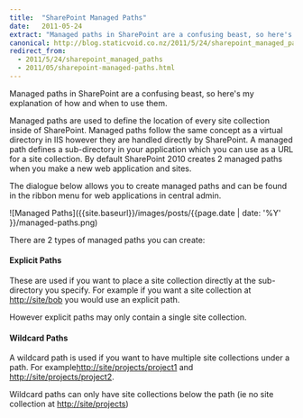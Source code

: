 ```yaml
---
title:  "SharePoint Managed Paths"
date:   2011-05-24
extract: "Managed paths in SharePoint are a confusing beast, so here's my explanation of how and when to use them."
canonical: http://blog.staticvoid.co.nz/2011/5/24/sharepoint_managed_paths
redirect_from:
  - 2011/5/24/sharepoint_managed_paths
  - 2011/05/sharepoint-managed-paths.html
---
```

Managed paths in SharePoint are a confusing beast, so here's my explanation of how and when to use them.

Managed paths are used to define the location of every site collection inside of SharePoint. Managed paths follow the same concept as a virtual directory in IIS however they are handled directly by SharePoint. A managed path defines a sub-directory in your application which you can use as a URL for a site collection. By default SharePoint 2010 creates 2 managed paths when you make a new web application and sites.

The dialogue below allows you to create managed paths and can be found in the ribbon menu for web applications in central admin.

![Managed Paths]({{site.baseurl}}/images/posts/{{page.date | date: '%Y' }}/managed-paths.png)

There are 2 types of managed paths you can create:

#### Explicit Paths
These are used if you want to place a site collection directly at the sub-directory you specify. For example if you want a site collection at [http://site/bob](#) you would use an explicit path.

However explicit paths may only contain a single site collection.

#### Wildcard Paths
A wildcard path is used if you want to have multiple site collections under a path. For example[http://site/projects/project1](#) and [http://site/projects/project2](#).

Wildcard paths can only have site collections below the path (ie no site collection at [http://site/projects](#))

